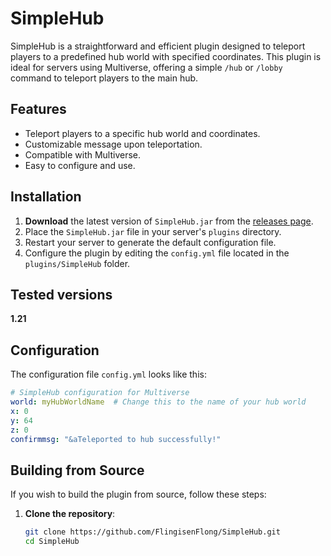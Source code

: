 # SimpleHub

SimpleHub is a straightforward and efficient plugin designed to teleport players to a predefined hub world with specified coordinates. This plugin is ideal for servers using Multiverse, offering a simple `/hub` or `/lobby` command to teleport players to the main hub.

## Features

- Teleport players to a specific hub world and coordinates.
- Customizable message upon teleportation.
- Compatible with Multiverse.
- Easy to configure and use.

## Installation

1. **Download** the latest version of `SimpleHub.jar` from the [releases page](https://github.com/FlingisenFlong/SimpleHub/releases/).
2. Place the `SimpleHub.jar` file in your server's `plugins` directory.
3. Restart your server to generate the default configuration file.
4. Configure the plugin by editing the `config.yml` file located in the `plugins/SimpleHub` folder.

## Tested versions
**1.21**

## Configuration

The configuration file `config.yml` looks like this:

```yaml
# SimpleHub configuration for Multiverse
world: myHubWorldName  # Change this to the name of your hub world
x: 0
y: 64
z: 0
confirmmsg: "&aTeleported to hub successfully!"
```

## Building from Source

If you wish to build the plugin from source, follow these steps:

1. **Clone the repository**:
   ```bash
   git clone https://github.com/FlingisenFlong/SimpleHub.git
   cd SimpleHub
